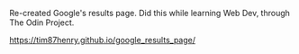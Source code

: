 Re-created Google's results page. 
Did this while learning Web Dev, through The Odin Project.

https://tim87henry.github.io/google_results_page/

